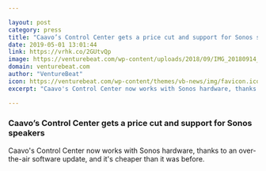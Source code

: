 ```yaml
---

layout: post
category: press
title: "Caavo’s Control Center gets a price cut and support for Sonos speakers"
date: 2019-05-01 13:01:44
link: https://vrhk.co/2GUtvQp
image: https://venturebeat.com/wp-content/uploads/2018/09/IMG_20180914_235107.jpg?w=1200&strip=all
domain: venturebeat.com
author: "VentureBeat"
icon: https://venturebeat.com/wp-content/themes/vb-news/img/favicon.ico
excerpt: "Caavo's Control Center now works with Sonos hardware, thanks to an over-the-air software update, and it's cheaper than it was before."

---
```


### Caavo’s Control Center gets a price cut and support for Sonos speakers

Caavo's Control Center now works with Sonos hardware, thanks to an over-the-air software update, and it's cheaper than it was before.